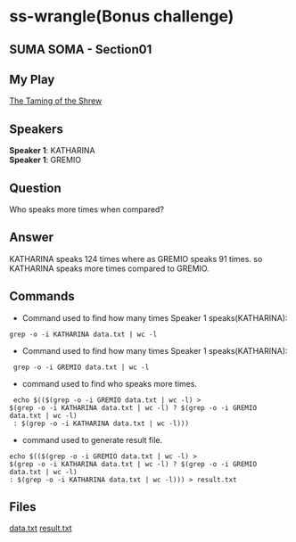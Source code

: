 # ss-wrangle(Bonus challenge)

## SUMA SOMA - Section01

## My Play
[The Taming of the Shrew](http://shakespeare.mit.edu/taming_shrew/full.html)

## Speakers

<strong>Speaker 1</strong>: KATHARINA <br>
<strong>Speaker 1</strong>: GREMIO

## Question

Who speaks more times when compared?

## Answer

KATHARINA speaks 124 times where as GREMIO speaks 91 times. so KATHARINA speaks more times compared to GREMIO.

## Commands

- Command used to find how many times Speaker 1 speaks(KATHARINA):
```
grep -o -i KATHARINA data.txt | wc -l
 ```
- Command used to find how many times Speaker 1 speaks(KATHARINA):
```
 grep -o -i GREMIO data.txt | wc -l
 ```
 - command used to find who speaks more times.
```
 echo $(($(grep -o -i GREMIO data.txt | wc -l) > 
$(grep -o -i KATHARINA data.txt | wc -l) ? $(grep -o -i GREMIO data.txt | wc -l)
 : $(grep -o -i KATHARINA data.txt | wc -l)))
```
- command used to generate result file.
```
echo $(($(grep -o -i GREMIO data.txt | wc -l) > 
$(grep -o -i KATHARINA data.txt | wc -l) ? $(grep -o -i GREMIO data.txt | wc -l)
: $(grep -o -i KATHARINA data.txt | wc -l))) > result.txt
```
## Files

[data.txt](https://github.com/suma-gitrep/ss-wrangle/blob/main/data.txt)
[result.txt](https://github.com/suma-gitrep/ss-wrangle/blob/main/result.txt)





